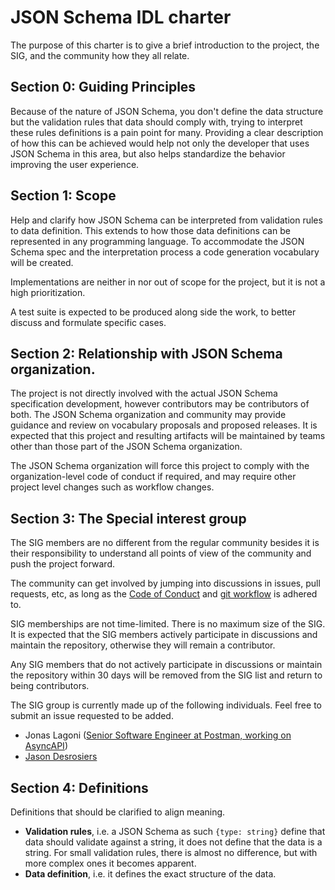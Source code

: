 # JSON Schema IDL charter
The purpose of this charter is to give a brief introduction to the project, the SIG, and the community how they all relate.

## Section 0: Guiding Principles

Because of the nature of JSON Schema, you don't define the data structure but the validation rules that data should comply with, trying to interpret these rules definitions is a pain point for many. Providing a clear description of how this can be achieved would help not only the developer that uses JSON Schema in this area, but also helps standardize the behavior improving the user experience.

## Section 1: Scope

Help and clarify how JSON Schema can be interpreted from validation rules to data definition. This extends to how those data definitions can be represented in any programming language. To accommodate the JSON Schema spec and the interpretation process a code generation vocabulary will be created.

Implementations are neither in nor out of scope for the project, but it is not a high prioritization.

A test suite is expected to be produced along side the work, to better discuss and formulate specific cases.

## Section 2: Relationship with JSON Schema organization.

The project is not directly involved with the actual JSON Schema specification development, however contributors may be contributors of both. The JSON Schema organization and community may provide guidance and review on vocabulary proposals and proposed releases. It is expected that this project and resulting artifacts will be maintained by teams other than those part of the JSON Schema organization.

The JSON Schema organization will force this project to comply with the organization-level code of conduct if required, and may require other project level changes such as workflow changes.

## Section 3: The Special interest group

The SIG members are no different from the regular community besides it is their responsibility to understand all points of view of the community and push the project forward. 

The community can get involved by jumping into discussions in issues, pull requests, etc, as long as the [Code of Conduct](./CODE_OF_CONDUCT.md) and [git workflow](./git_workflow.md) is adhered to.


SIG memberships are not time-limited. There is no maximum size of the SIG. It is expected that the SIG members actively participate in discussions and maintain the repository, otherwise they will remain a contributor.

Any SIG members that do not actively participate in discussions or maintain the repository within 30 days will be removed from the SIG list and return to being contributors.

The SIG group is currently made up of the following individuals. Feel free to submit an issue requested to be added. 

- Jonas Lagoni ([Senior Software Engineer at Postman, working on AsyncAPI](https://www.linkedin.com/in/jonaslagoni/))
- [Jason Desrosiers](https://github.com/jdesrosiers)

## Section 4: Definitions

Definitions that should be clarified to align meaning.

- **Validation rules**, i.e. a JSON Schema as such `{type: string}` define that data should validate against a string, it does not define that the data is a string. For small validation rules, there is almost no difference, but with more complex ones it becomes apparent. 
- **Data definition**, i.e. it defines the exact structure of the data.
